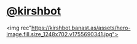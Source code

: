 # <a href="https://x.com/kirshbot">@kirshbot</a>
<img rec"https://kirshbot.banast.as/assets/hero-image.fill.size_1248x702.v1755690341.jpg">
